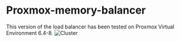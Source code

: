 # Proxmox-memory-balancer

This version of the load balancer has been tested on Proxmox Virtual Environment 6.4-8.
![Cluster](https://user-images.githubusercontent.com/88323643/133434146-c1a8f863-4bbb-4c42-a467-0b023bb729ce.PNG)
